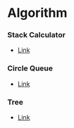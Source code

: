 # Algorithm

### Stack Calculator
- [Link](https://github.com/kdm-korea/Algorithm/tree/master/Stack%20Calculator)


### Circle Queue
- [Link](https://github.com/kdm-korea/Algorithm/tree/master/Stack%20Calculator)

### Tree
- [Link](https://github.com/kdm-korea/Algorithm/tree/master/Tree)